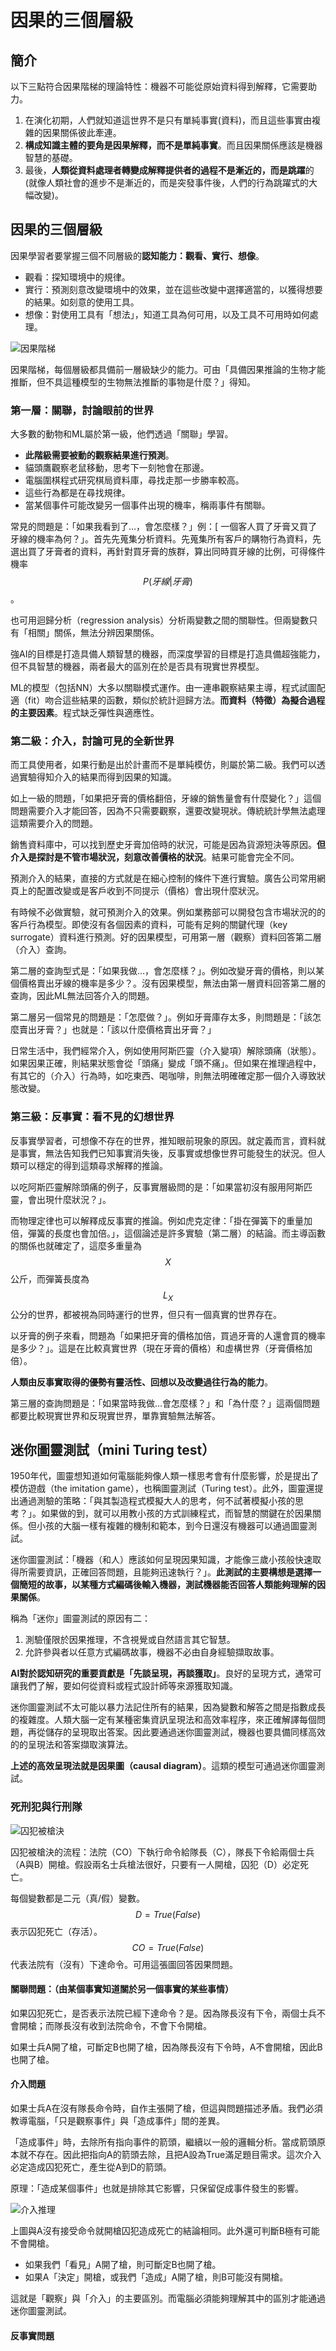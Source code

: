 # 因果的三個層級

## 簡介

以下三點符合因果階梯的理論特性：機器不可能從原始資料得到解釋，它需要助力。

1. 在演化初期，人們就知道這世界不是只有單純事實\(資料\)，而且這些事實由複雜的因果關係彼此牽連。
2. **構成知識主體的要角是因果解釋，而不是單純事實**。而且因果關係應該是機器智慧的基礎。
3. 最後，**人類從資料處理者轉變成解釋提供者的過程不是漸近的，而是跳躍**的\(就像人類社會的進步不是漸近的，而是突發事件後，人們的行為跳躍式的大幅改變\)。

## 因果的三個層級

因果學習者要掌握三個不同層級的**認知能力：觀看、實行、想像**。

* 觀看：探知環境中的規律。
* 實行：預測刻意改變環境中的效果，並在這些改變中選擇適當的，以獲得想要的結果。如刻意的使用工具。
* 想像：對使用工具有「想法」，知道工具為何可用，以及工具不可用時如何處理。

![&#x56E0;&#x679C;&#x968E;&#x68AF;](../.gitbook/assets/ladder-of-causation-min.png)

因果階梯，每個層級都具備前一層級缺少的能力。可由「具備因果推論的生物才能推斷，但不具這種模型的生物無法推斷的事物是什麼？」得知。



### 第一層：關聯，討論眼前的世界

大多數的動物和ML屬於第一級，他們透過「關聯」學習。

* **此階級需要被動的觀察結果進行預測**。
* 貓頭鷹觀察老鼠移動，思考下一刻牠會在那邊。
* 電腦圍棋程式研究棋局資料庫，尋找走那一步勝率較高。
* 這些行為都是在尋找規律。
* 當某個事件可能改變另一個事件出現的機率，稱兩事件有關聯。

常見的問題是：「如果我看到了…，會怎麼樣？」例：\[ 一個客人買了牙膏又買了牙線的機率為何？」。首先先蒐集分析資料。先蒐集所有客戶的購物行為資料，先選出買了牙膏者的資料，再針對買牙膏的族群，算出同時買牙線的比例，可得條件機率$$P(牙線|牙膏)$$。

也可用迴歸分析（regression analysis）分析兩變數之間的關聯性。但兩變數只有「相關」關係，無法分辨因果關係。

強AI的目標是打造具備人類智慧的機器，而深度學習的目標是打造具備超強能力，但不具智慧的機器，兩者最大的區別在於是否具有現實世界模型。

ML的模型（包括NN）大多以關聯模式運作。由一連串觀察結果主導，程式試圖配適（fit）吻合這些結果的函數，類似於統計迴歸方法。**而資料（特徵）為擬合過程的主要因素**。程式缺乏彈性與適應性。

### 第二級：介入，討論可見的全新世界

而工具使用者，如果行動是出於計畫而不是單純模仿，則屬於第二級。我們可以透過實驗得知介入的結果而得到因果的知識。

如上一級的問題，「如果把牙膏的價格翻倍，牙線的銷售量會有什麼變化？」這個問題需要介入才能回答，因為不只需要觀察，還要改變現狀。傳統統計學無法處理這類需要介入的問題。

銷售資料庫中，可以找到歷史牙膏加倍時的狀況，可能是因為貨源短決等原因。**但介入是探討是不管市場狀況，刻意改善價格的狀況**。結果可能會完全不同。

預測介入的結果，直接的方式就是在細心控制的條件下進行實驗。廣告公司常用網頁上的配置改變或是客戶收到不同提示（價格）會出現什麼狀況。

有時候不必做實驗，就可預測介入的效果。例如業務部可以開發包含市場狀況的的客戶行為模型。即使沒有各個因素的資料，可能有足夠的關鍵代理（key surrogate）資料進行預測。好的因果模型，可用第一層（觀察）資料回答第二層（介入）查詢。

第二層的查詢型式是：「如果我做…，會怎麼樣？」。例如改變牙膏的價格，則以某個價格賣出牙線的機率是多少？。沒有因果模型，無法由第一層資料回答第二層的查詢，因此ML無法回答介入的問題。

第二層另一個常見的問題是：「怎麼做？」。例如牙膏庫存太多，則問題是：「該怎麼賣出牙膏？」也就是：「該以什麼價格賣出牙膏？」

日常生活中，我們經常介入，例如使用阿斯匹靈（介入變項）解除頭痛（狀態）。如果因果正確，則結果狀態會從「頭痛」變成「頭不痛」。但如果在推理過程中，有其它的（介入）行為時，如吃東西、喝咖啡，則無法明確確定那一個介入導致狀態改變。

### 第三級：反事實：看不見的幻想世界

反事實學習者，可想像不存在的世界，推知眼前現象的原因。就定義而言，資料就是事實，無法告知我們已知事實消失後，反事實或想像世界可能發生的狀況。但人類可以穩定的得到這類尋求解釋的推論。

以吃阿斯匹靈解除頭痛的例子，反事實層級問的是：「如果當初沒有服用阿斯匹靈，會出現什麼狀況？」。

而物理定律也可以解釋成反事實的推論。例如虎克定律：「掛在彈簧下的重量加倍，彈簧的長度也會加倍。」，這個論述是許多實驗（第二層）的結論。而主導函數的關係也就確定了，這麼多重量為$$X$$公斤，而彈簧長度為$$L_X$$公分的世界，都被視為同時運行的世界，但只有一個真實的世界存在。

以牙膏的例子來看，問題為「如果把牙膏的價格加倍，買過牙膏的人還會買的機率是多少？」。這是在比較真實世界（現在牙膏的價格）和虛構世界（牙膏價格加倍）。

**人類由反事實取得的優勢有靈活性、回想以及改變過往行為的能力**。

第三層的查詢問題是：「如果當時我做…會怎麼樣？」和「為什麼？」這兩個問題都要比較現實世界和反現實世界，單靠實驗無法解答。

## 迷你圖靈測試（mini Turing test）

1950年代，圖靈想知道如何電腦能夠像人類一樣思考會有什麼影響，於是提出了模仿遊戲（the imitation game），也稱圖靈測試（Turing test）。此外，圖靈還提出通過測驗的策略：「與其製造程式模擬大人的思考，何不試著模擬小孩的思考？」。如果做的到，就可以用教小孩的方式訓練程式，而智慧的關鍵在於因果關係。但小孩的大腦一樣有複雜的機制和範本，到今日還沒有機器可以通過圖靈測試。

迷你圖靈測試：「機器（和人）應該如何呈現因果知識，才能像三歲小孩般快速取得所需要資訊，正確回答問題，且能夠迅速執行？」。**此測試的主要構想是選擇一個簡短的故事，以某種方式編碼後輸入機器，測試機器能否回答人類能夠理解的因果關係**。

稱為「迷你」圖靈測試的原因有二：

1. 測驗僅限於因果推理，不含視覺或自然語言其它智慧。
2. 允許參與者以任意方式編碼故事，機器不必由自身經驗擷取故事。

**AI對於認知研究的重要貢獻是「先談呈現，再談獲取」**。良好的呈現方式，通常可讓我們了解，要如何從資料或程式設計師等來源獲取知識。

迷你圖靈測試不太可能以暴力法記住所有的結果，因為變數和解答之間是指數成長的複雜度。人類大腦一定有某種密集資訊呈現法和高效率程序，來正確解譯每個問題，再從儲存的呈現取出答案。因此要通過迷你圖靈測試，機器也要具備同樣高效的的呈現法和答案擷取演算法。

**上述的高效呈現法就是因果圖（causal diagram）**。這類的模型可通過迷你圖靈測試。

### 死刑犯與行刑隊

![&#x56DA;&#x72AF;&#x88AB;&#x69CD;&#x6C7A;](../.gitbook/assets/dead_squad-min.png)

囚犯被槍決的流程：法院（CO）下執行命令給隊長（C），隊長下令給兩個士兵（A與B）開槍。假設兩名士兵槍法很好，只要有一人開槍，囚犯（D）必定死亡。

每個變數都是二元（真/假）變數。$$D=True (False)$$表示囚犯死亡（存活）。$$CO=True (False)$$代表法院有（沒有）下達命令。可用這張圖回答因果問題。

#### 關聯問題：（由某個事實知道關於另一個事實的某些事情）

如果囚犯死亡，是否表示法院已經下達命令？是。因為隊長沒有下令，兩個士兵不會開槍；而隊長沒有收到法院命令，不會下令開槍。

如果士兵A開了槍，可斷定B也開了槍，因為隊長沒有下令時，A不會開槍，因此B也開了槍。

#### 介入問題

如果士兵A在沒有隊長命令時，自作主張開了槍，但這與問題描述矛盾。我們必須教導電腦，「只是觀察事件」與「造成事件」間的差異。

「造成事件」時，去除所有指向事件的箭頭，繼續以一般的邏輯分析。當成箭頭原本就不存在。因此把指向A的箭頭去除，且把A設為True滿足題目需求。這次介入必定造成囚犯死亡，產生從A到D的箭頭。

原理：「造成某個事件」也就是排除其它影響，只保留促成事件發生的影響。

![&#x4ECB;&#x5165;&#x63A8;&#x7406;](../.gitbook/assets/make_event-min.png)

上圖與A沒有接受命令就開槍囚犯造成死亡的結論相同。此外還可判斷B極有可能不會開槍。

* 如果我們「看見」A開了槍，則可斷定B也開了槍。
* 如果A「決定」開槍，或我們「造成」A開了槍，則B可能沒有開槍。

這就是「觀察」與「介入」的主要區別。而電腦必須能夠理解其中的區別才能通過迷你圖靈測試。



#### 反事實問題







